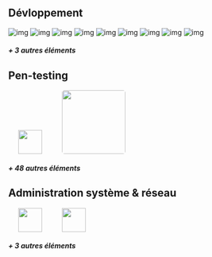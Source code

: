 ## Dévloppement 
![img](https://github.com/abranhe/programming-languages-logos/blob/master/src/c/c_48x48.png?raw=true)
![img](https://github.com/abranhe/programming-languages-logos/blob/master/src/css/css_48x48.png?raw=true)
![img](https://github.com/abranhe/programming-languages-logos/blob/master/src/javascript/javascript_48x48.png?raw=true)
![img](https://github.com/abranhe/programming-languages-logos/blob/master/src/lua/lua_48x48.png?raw=true)
![img](https://github.com/abranhe/programming-languages-logos/blob/master/src/go/go_48x48.png?raw=true)
![img](https://github.com/abranhe/programming-languages-logos/blob/master/src/html/html_48x48.png?raw=true)
![img](https://github.com/abranhe/programming-languages-logos/blob/master/src/php/php_48x48.png?raw=true)
![img](https://github.com/abranhe/programming-languages-logos/blob/master/src/python/python_48x48.png?raw=true)
![img](https://github.com/abranhe/programming-languages-logos/blob/master/src/ruby/ruby_48x48.png?raw=true)
##### + 3 autres éléments

## Pen-testing
<img src="https://atomrace.com/blog/wp-content/uploads/2017/10/metasploit-logo-300x300.png" width="48px" hspace="20"><img src="https://upload.wikimedia.org/wikipedia/commons/thumb/4/4f/Sqlmap_logo.png/800px-Sqlmap_logo.png" style="border-radius: 5px;" width="128px" hspace="20">
##### + 48 autres éléments

## Administration système & réseau
<img src="http://pngimg.com/uploads/linux/small/linux_PNG21.png" width="48px" hspace="20"><img src="https://user-images.githubusercontent.com/3083270/41351027-1a15f418-6ee3-11e8-8c96-df70c658e39d.png" width="48px" hspace="20">

##### + 3 autres éléments
